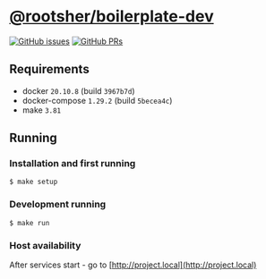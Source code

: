 # [@rootsher/boilerplate-dev](https://github.com/rootsher/boilerplate-dev)

[![GitHub issues](https://img.shields.io/github/issues/rootsher/boilerplate-dev.svg)](https://github.com/rootsher/boilerplate-dev/issues)
[![GitHub PRs](https://img.shields.io/github/issues-pr/rootsher/boilerplate-dev.svg)](https://github.com/rootsher/boilerplate-dev/pulls)

## Requirements

* docker `20.10.8` (build `3967b7d`)
* docker-compose `1.29.2` (build `5becea4c`)
* make `3.81`

## Running

### Installation and first running

```shell
$ make setup
```

### Development running

```shell
$ make run
```

### Host availability

After services start - go to [http://project.local](http://project.local)
